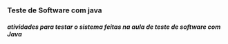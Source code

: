 ### Teste de Software com java
##### atividades para testar o sistema feitas na aula de teste de software com Java

